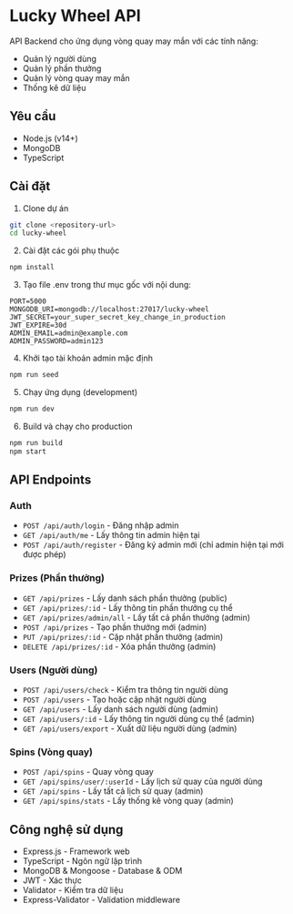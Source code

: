 # Lucky Wheel API

API Backend cho ứng dụng vòng quay may mắn với các tính năng:
- Quản lý người dùng
- Quản lý phần thưởng
- Quản lý vòng quay may mắn
- Thống kê dữ liệu

## Yêu cầu

- Node.js (v14+)
- MongoDB
- TypeScript

## Cài đặt

1. Clone dự án
```bash
git clone <repository-url>
cd lucky-wheel
```

2. Cài đặt các gói phụ thuộc
```bash
npm install
```

3. Tạo file .env trong thư mục gốc với nội dung:
```
PORT=5000
MONGODB_URI=mongodb://localhost:27017/lucky-wheel
JWT_SECRET=your_super_secret_key_change_in_production
JWT_EXPIRE=30d
ADMIN_EMAIL=admin@example.com
ADMIN_PASSWORD=admin123
```

4. Khởi tạo tài khoản admin mặc định
```bash
npm run seed
```

5. Chạy ứng dụng (development)
```bash
npm run dev
```

6. Build và chạy cho production
```bash
npm run build
npm start
```

## API Endpoints

### Auth
- `POST /api/auth/login` - Đăng nhập admin
- `GET /api/auth/me` - Lấy thông tin admin hiện tại
- `POST /api/auth/register` - Đăng ký admin mới (chỉ admin hiện tại mới được phép)

### Prizes (Phần thưởng)
- `GET /api/prizes` - Lấy danh sách phần thưởng (public)
- `GET /api/prizes/:id` - Lấy thông tin phần thưởng cụ thể
- `GET /api/prizes/admin/all` - Lấy tất cả phần thưởng (admin)
- `POST /api/prizes` - Tạo phần thưởng mới (admin)
- `PUT /api/prizes/:id` - Cập nhật phần thưởng (admin)
- `DELETE /api/prizes/:id` - Xóa phần thưởng (admin)

### Users (Người dùng)
- `POST /api/users/check` - Kiểm tra thông tin người dùng
- `POST /api/users` - Tạo hoặc cập nhật người dùng
- `GET /api/users` - Lấy danh sách người dùng (admin)
- `GET /api/users/:id` - Lấy thông tin người dùng cụ thể (admin)
- `GET /api/users/export` - Xuất dữ liệu người dùng (admin)

### Spins (Vòng quay)
- `POST /api/spins` - Quay vòng quay
- `GET /api/spins/user/:userId` - Lấy lịch sử quay của người dùng
- `GET /api/spins` - Lấy tất cả lịch sử quay (admin)
- `GET /api/spins/stats` - Lấy thống kê vòng quay (admin)

## Công nghệ sử dụng

- Express.js - Framework web
- TypeScript - Ngôn ngữ lập trình
- MongoDB & Mongoose - Database & ODM
- JWT - Xác thực
- Validator - Kiểm tra dữ liệu
- Express-Validator - Validation middleware 